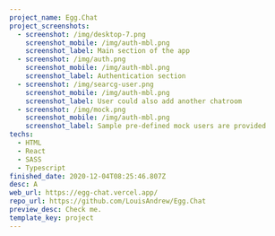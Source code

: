 ```yaml
---
project_name: Egg.Chat
project_screenshots:
  - screenshot: /img/desktop-7.png
    screenshot_mobile: /img/auth-mbl.png
    screenshot_label: Main section of the app
  - screenshot: /img/auth.png
    screenshot_mobile: /img/auth-mbl.png
    screenshot_label: Authentication section
  - screenshot: /img/searcg-user.png
    screenshot_mobile: /img/auth-mbl.png
    screenshot_label: User could also add another chatroom
  - screenshot: /img/mock.png
    screenshot_mobile: /img/auth-mbl.png
    screenshot_label: Sample pre-defined mock users are provided
techs:
  - HTML
  - React
  - SASS
  - Typescript
finished_date: 2020-12-04T08:25:46.807Z
desc: A
web_url: https://egg-chat.vercel.app/
repo_url: https://github.com/LouisAndrew/Egg.Chat
preview_desc: Check me.
template_key: project
---
```

